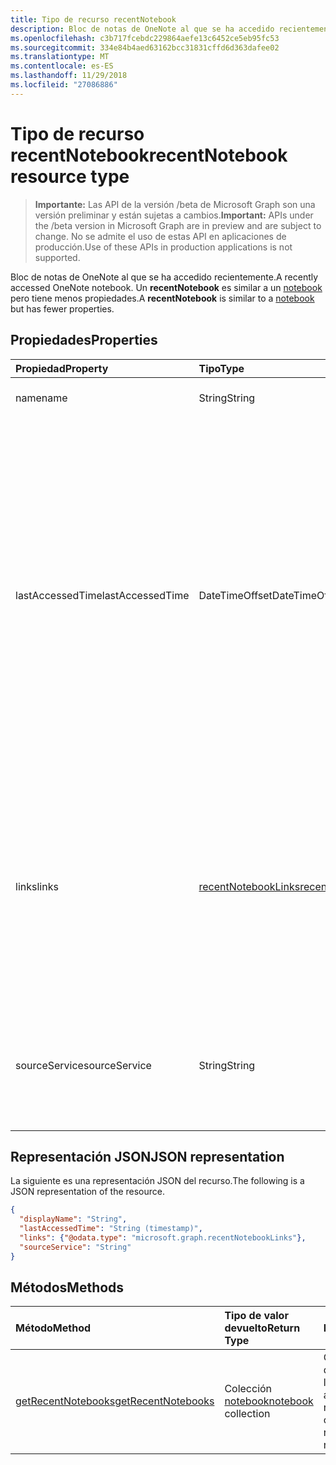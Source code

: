 ```yaml
---
title: Tipo de recurso recentNotebook
description: Bloc de notas de OneNote al que se ha accedido recientemente. Un **recentNotebook** es similar a un notebook pero tiene menos propiedades.
ms.openlocfilehash: c3b717fcebdc229864aefe13c6452ce5eb95fc53
ms.sourcegitcommit: 334e84b4aed63162bcc31831cffd6d363dafee02
ms.translationtype: MT
ms.contentlocale: es-ES
ms.lasthandoff: 11/29/2018
ms.locfileid: "27086886"
---
```

# <a name="recentnotebook-resource-type"></a><span data-ttu-id="fdd7b-104">Tipo de recurso recentNotebook</span><span class="sxs-lookup"><span data-stu-id="fdd7b-104">recentNotebook resource type</span></span>

> <span data-ttu-id="fdd7b-105">**Importante:** Las API de la versión /beta de Microsoft Graph son una versión preliminar y están sujetas a cambios.</span><span class="sxs-lookup"><span data-stu-id="fdd7b-105">**Important:** APIs under the /beta version in Microsoft Graph are in preview and are subject to change.</span></span> <span data-ttu-id="fdd7b-106">No se admite el uso de estas API en aplicaciones de producción.</span><span class="sxs-lookup"><span data-stu-id="fdd7b-106">Use of these APIs in production applications is not supported.</span></span>

<span data-ttu-id="fdd7b-107">Bloc de notas de OneNote al que se ha accedido recientemente.</span><span class="sxs-lookup"><span data-stu-id="fdd7b-107">A recently accessed OneNote notebook.</span></span> <span data-ttu-id="fdd7b-108">Un **recentNotebook** es similar a un [notebook](notebook.md) pero tiene menos propiedades.</span><span class="sxs-lookup"><span data-stu-id="fdd7b-108">A **recentNotebook** is similar to a [notebook](notebook.md) but has fewer properties.</span></span>

## <a name="properties"></a><span data-ttu-id="fdd7b-109">Propiedades</span><span class="sxs-lookup"><span data-stu-id="fdd7b-109">Properties</span></span>
| <span data-ttu-id="fdd7b-110">Propiedad</span><span class="sxs-lookup"><span data-stu-id="fdd7b-110">Property</span></span>     | <span data-ttu-id="fdd7b-111">Tipo</span><span class="sxs-lookup"><span data-stu-id="fdd7b-111">Type</span></span>   |<span data-ttu-id="fdd7b-112">Descripción</span><span class="sxs-lookup"><span data-stu-id="fdd7b-112">Description</span></span>|
|:---------------|:--------|:----------|
|<span data-ttu-id="fdd7b-113">name</span><span class="sxs-lookup"><span data-stu-id="fdd7b-113">name</span></span>|<span data-ttu-id="fdd7b-114">String</span><span class="sxs-lookup"><span data-stu-id="fdd7b-114">String</span></span>|<span data-ttu-id="fdd7b-115">Nombre del bloc de notas.</span><span class="sxs-lookup"><span data-stu-id="fdd7b-115">The name of the notebook.</span></span>|
|<span data-ttu-id="fdd7b-116">lastAccessedTime</span><span class="sxs-lookup"><span data-stu-id="fdd7b-116">lastAccessedTime</span></span>|<span data-ttu-id="fdd7b-117">DateTimeOffset</span><span class="sxs-lookup"><span data-stu-id="fdd7b-117">DateTimeOffset</span></span>|<span data-ttu-id="fdd7b-p104">La fecha y la hora en que se modificó por última vez el bloc de notas. La marca de tiempo representa la información de fecha y hora con el formato ISO 8601 y siempre pertenece a la zona horaria UTC. Por ejemplo, medianoche en la zona horaria UTC del 1 de enero de 2014 sería así: `'2014-01-01T00:00:00Z'`. Solo lectura.</span><span class="sxs-lookup"><span data-stu-id="fdd7b-p104">The date and time when the notebook was last modified. The timestamp represents date and time information using ISO 8601 format and is always in UTC time. For example, midnight UTC on Jan 1, 2014 would look like this: `'2014-01-01T00:00:00Z'`. Read-only.</span></span>|
|<span data-ttu-id="fdd7b-122">links</span><span class="sxs-lookup"><span data-stu-id="fdd7b-122">links</span></span>|[<span data-ttu-id="fdd7b-123">recentNotebookLinks</span><span class="sxs-lookup"><span data-stu-id="fdd7b-123">recentNotebookLinks</span></span>](recentnotebooklinks.md)|<span data-ttu-id="fdd7b-124">Vínculos para abrir el bloc de notas.</span><span class="sxs-lookup"><span data-stu-id="fdd7b-124">Links for opening the notebook.</span></span> <span data-ttu-id="fdd7b-125">El vínculo `oneNoteClientURL` abre el bloc de notas en el cliente de OneNote si está instalado.</span><span class="sxs-lookup"><span data-stu-id="fdd7b-125">The `oneNoteClientURL` link opens the notebook in the OneNote client, if it's installed.</span></span> <span data-ttu-id="fdd7b-126">El vínculo `oneNoteWebURL` abre el bloc de notas en OneNote Online.</span><span class="sxs-lookup"><span data-stu-id="fdd7b-126">The `oneNoteWebURL` link opens the notebook in OneNote Online.</span></span>|
|<span data-ttu-id="fdd7b-127">sourceService</span><span class="sxs-lookup"><span data-stu-id="fdd7b-127">sourceService</span></span>|<span data-ttu-id="fdd7b-128">String</span><span class="sxs-lookup"><span data-stu-id="fdd7b-128">String</span></span>|<span data-ttu-id="fdd7b-129">Almacén de back-end donde reside el Bloc de notas, `OneDriveForBusiness` o `OneDrive`.</span><span class="sxs-lookup"><span data-stu-id="fdd7b-129">The backend store where the Notebook resides, either `OneDriveForBusiness` or `OneDrive`.</span></span>|

## <a name="json-representation"></a><span data-ttu-id="fdd7b-130">Representación JSON</span><span class="sxs-lookup"><span data-stu-id="fdd7b-130">JSON representation</span></span>

<span data-ttu-id="fdd7b-131">La siguiente es una representación JSON del recurso.</span><span class="sxs-lookup"><span data-stu-id="fdd7b-131">The following is a JSON representation of the resource.</span></span>

<!-- {
  "blockType": "resource",
  "optionalProperties": [

  ],
  "@odata.type": "microsoft.graph.recentNotebook"
}-->

```json
{
  "displayName": "String",
  "lastAccessedTime": "String (timestamp)",
  "links": {"@odata.type": "microsoft.graph.recentNotebookLinks"},
  "sourceService": "String"
}

```

## <a name="methods"></a><span data-ttu-id="fdd7b-132">Métodos</span><span class="sxs-lookup"><span data-stu-id="fdd7b-132">Methods</span></span>

| <span data-ttu-id="fdd7b-133">Método</span><span class="sxs-lookup"><span data-stu-id="fdd7b-133">Method</span></span>           | <span data-ttu-id="fdd7b-134">Tipo de valor devuelto</span><span class="sxs-lookup"><span data-stu-id="fdd7b-134">Return Type</span></span>    |<span data-ttu-id="fdd7b-135">Descripción</span><span class="sxs-lookup"><span data-stu-id="fdd7b-135">Description</span></span>|
|:---------------|:--------|:----------|
|[<span data-ttu-id="fdd7b-136">getRecentNotebooks</span><span class="sxs-lookup"><span data-stu-id="fdd7b-136">getRecentNotebooks</span></span>](../api/notebook-getrecentnotebooks.md) | <span data-ttu-id="fdd7b-137">Colección [notebook](notebook.md)</span><span class="sxs-lookup"><span data-stu-id="fdd7b-137">[notebook](notebook.md) collection</span></span> | <span data-ttu-id="fdd7b-138">Obtener una colección de los blocs de notas a los que el usuario ha accedido más recientemente.</span><span class="sxs-lookup"><span data-stu-id="fdd7b-138">Get a collection of the most recently accessed notebooks for the user.</span></span> |
